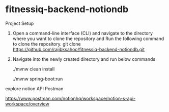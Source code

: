 # fitnessiq-backend-notiondb

Project Setup
1. Open a command-line interface (CLI) and navigate to the directory where you want to clone the repository
   and Run the following command to clone the repository.
git clone https://github.com/rajibksahoo/fitnessiq-backend-notiondb.git

2. Navigate into the newly created directory and run below commands 

      ./mvnw clean install

      ./mvnw spring-boot:run


explore notion API
Postman

https://www.postman.com/notionhq/workspace/notion-s-api-workspace/overview
